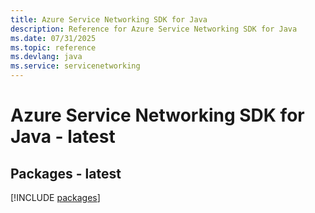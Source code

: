```yaml
---
title: Azure Service Networking SDK for Java
description: Reference for Azure Service Networking SDK for Java
ms.date: 07/31/2025
ms.topic: reference
ms.devlang: java
ms.service: servicenetworking
---
```

# Azure Service Networking SDK for Java - latest
## Packages - latest
[!INCLUDE [packages](service-networking-index.md)]